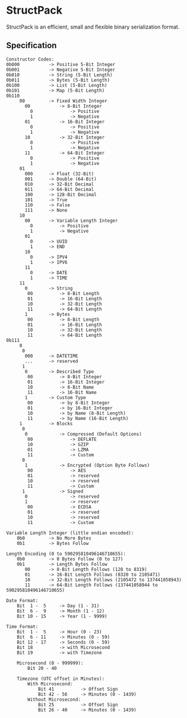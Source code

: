# StructPack
StructPack is an efficient, small and flexible binary serialization format.

## Specification
    Constructor Codes:
    0b000           -> Positive 5-Bit Integer
    0b001           -> Negative 5-Bit Integer
    0b010           -> String (5-Bit Length)
    0b011           -> Bytes (5-Bit Length)
    0b100           -> List (5-Bit Length)
    0b101           -> Map (5-Bit Length)
    0b110
         00         -> Fixed Width Integer
           00           -> 8-Bit Integer
             0              -> Positive
             1              -> Negative
           01           -> 16-Bit Integer
             0              -> Positive
             1              -> Negative
           10           -> 32-Bit Integer
             0              -> Positive
             1              -> Negative
           11           -> 64-Bit Integer
             0              -> Positive
             1              -> Negative
         01
           000      -> Float (32-Bit)
           001      -> Double (64-Bit)
           010      -> 32-Bit Decimal
           011      -> 64-Bit Decimal
           100      -> 128-Bit Decimal
           101      -> True
           110      -> False
           111      -> None
         10
           00       -> Variable Length Integer
             0          -> Positive
             1          -> Negative
           01
             0      -> UUID
             1      -> END
           10
             0      -> IPV4
             1      -> IPV6
           11
             0      -> DATE
             1      -> TIME
         11
           0        -> String
            00          -> 8-Bit Length
            01          -> 16-Bit Length
            10          -> 32-Bit Length
            11          -> 64-Bit Length
           1        -> Bytes
            00          -> 8-Bit Length
            01          -> 16-Bit Length
            10          -> 32-Bit Length
            11          -> 64-Bit Length
    0b111
         0
          0
           000      -> DATETIME
           ...      -> reserved
          1
           0        -> Described Type
            00          -> 8-Bit Integer
            01          -> 16-Bit Integer
            10          -> 8-Bit Name
            11          -> 16-Bit Name
           1        -> Custom Type
            00          -> by 8-Bit Integer
            01          -> by 16-Bit Integer
            10          -> by Name (8-Bit Length)
            11          -> by Name (16-Bit Length)
         1          -> Blocks
          0
           0            -> Compressed (Default Options)
            00              -> DEFLATE
            10              -> GZIP
            01              -> LZMA
            11              -> Custom
          0
           1            -> Encrypted (Option Byte Follows)
            00              -> AES
            01              -> reserved
            10              -> reserved
            11              -> Custom
          1             -> Signed
           0                -> reserved
           1                -> reserver 
            00              -> ECDSA
            01              -> reserved
            10              -> reserved
            11              -> Custom

    Variable Length Integer (little endian encoded):
        0b0         -> No More Bytes
        0b1         -> Bytes Follow

    Length Encoding (0 to 590295810496146710655):
        0b0         -> 0 Bytes Follow (0 to 127)
        0b1         -> Length Bytes Follow 
           00       -> 8-Bit Length Follows (128 to 8319)
           01       -> 16-Bit Length Follows (8320 to 2105471)
           10       -> 32-Bit Length Follows (2105472 to 137441058943)
           11       -> 64-Bit Length Follows (137441058944 to 590295810496146710655)

    Date Format:
        Bit  1 -  5     -> Day (1 - 31)
        Bit  6 -  9     -> Month (1 - 12)
        Bit 10 - 15     -> Year (1 - 9999)

    Time Format:
        Bit  1 -  5     -> Hour (0 - 23)
        Bit  6 - 11     -> Minutes (0 - 59)
        Bit 12 - 17     -> Seconds (0 - 59)
        Bit 18          -> with Microsecond
        Bit 19          -> with Timezone
        
        Microsecond (0 - 999999):
            Bit 20 - 40
        
        Timezone (UTC offset in Minutes):
            With Microsecond:
                Bit 41          -> Offset Sign
                Bit 42 - 56     -> Minutes (0 - 1439)
            Without Microsecond:
                Bit 25          -> Offset Sign
                Bit 26 - 40     -> Minutes (0 - 1439)
